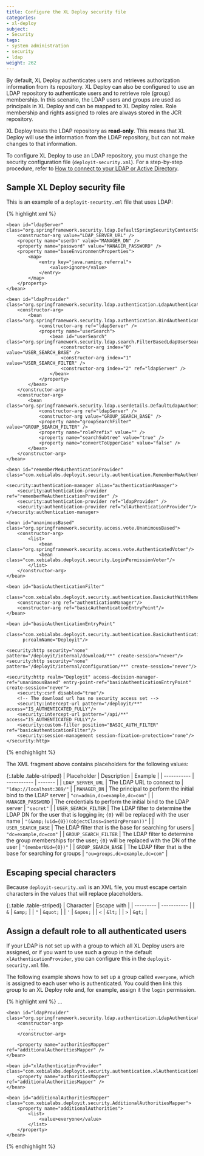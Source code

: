 ```yaml
---
title: Configure the XL Deploy security file
categories:
- xl-deploy
subject:
- Security
tags:
- system administration
- security
- ldap
weight: 262
---
```


By default, XL Deploy authenticates users and retrieves authorization information from its repository. XL Deploy can also be configured to use an LDAP repository to authenticate users and to retrieve role (group) membership. In this scenario, the LDAP users and groups are used as principals in XL Deploy and can be mapped to XL Deploy roles. Role membership and rights assigned to roles are always stored in the JCR repository.

XL Deploy treats the LDAP repository as **read-only**. This means that XL Deploy will use the information from the LDAP repository, but can not make changes to that information.

To configure XL Deploy to use an LDAP repository, you must change the security configuration file (`deployit-security.xml`). For a step-by-step procedure, refer to [How to connect to your LDAP or Active Directory](/xl-deploy/how-to/connect-xl-deploy-to-ldap-or-active-directory.html).

## Sample XL Deploy security file

This is an example of a `deployit-security.xml` file that uses LDAP:

{% highlight xml %}
<?xml version="1.0" encoding="UTF-8"?>
<beans xmlns="http://www.springframework.org/schema/beans" xmlns:xsi="http://www.w3.org/2001/XMLSchema-instance"
    xmlns:security="http://www.springframework.org/schema/security" xmlns:p="http://www.springframework.org/schema/p"
    xsi:schemaLocation="
        http://www.springframework.org/schema/beans http://www.springframework.org/schema/beans/spring-beans.xsd
        http://www.springframework.org/schema/security http://www.springframework.org/schema/security/spring-security.xsd
    ">

    <bean id="ldapServer" class="org.springframework.security.ldap.DefaultSpringSecurityContextSource">
        <constructor-arg value="LDAP_SERVER_URL" />
        <property name="userDn" value="MANAGER_DN" />
        <property name="password" value="MANAGER_PASSWORD" />
        <property name="baseEnvironmentProperties">
            <map>
                <entry key="java.naming.referral">
                    <value>ignore</value>
                </entry>
            </map>
        </property>
    </bean>

    <bean id="ldapProvider" class="org.springframework.security.ldap.authentication.LdapAuthenticationProvider">
        <constructor-arg>
            <bean class="org.springframework.security.ldap.authentication.BindAuthenticator">
                <constructor-arg ref="ldapServer" />
                <property name="userSearch">
                    <bean id="userSearch" class="org.springframework.security.ldap.search.FilterBasedLdapUserSearch">
                        <constructor-arg index="0" value="USER_SEARCH_BASE" />
                        <constructor-arg index="1" value="USER_SEARCH_FILTER" />
                        <constructor-arg index="2" ref="ldapServer" />
                    </bean>
                </property>
            </bean>
        </constructor-arg>
        <constructor-arg>
            <bean class="org.springframework.security.ldap.userdetails.DefaultLdapAuthoritiesPopulator">
                <constructor-arg ref="ldapServer" />
                <constructor-arg value="GROUP_SEARCH_BASE" />
                <property name="groupSearchFilter" value="GROUP_SEARCH_FILTER" />
                <property name="rolePrefix" value="" />
                <property name="searchSubtree" value="true" />
                <property name="convertToUpperCase" value="false" />
            </bean>
        </constructor-arg>
    </bean>

    <bean id="rememberMeAuthenticationProvider" class="com.xebialabs.deployit.security.authentication.RememberMeAuthenticationProvider"/>

    <security:authentication-manager alias="authenticationManager">
        <security:authentication-provider ref="rememberMeAuthenticationProvider" />
        <security:authentication-provider ref="ldapProvider" />
        <security:authentication-provider ref="xlAuthenticationProvider"/>
    </security:authentication-manager>

    <bean id="unanimousBased" class="org.springframework.security.access.vote.UnanimousBased">
        <constructor-arg>
            <list>
                <bean class="org.springframework.security.access.vote.AuthenticatedVoter"/>
                <bean class="com.xebialabs.deployit.security.LoginPermissionVoter"/>
            </list>
        </constructor-arg>
    </bean>

    <bean id="basicAuthenticationFilter"
          class="com.xebialabs.deployit.security.authentication.BasicAuthWithRememberMeFilter">
        <constructor-arg ref="authenticationManager"/>
        <constructor-arg ref="basicAuthenticationEntryPoint"/>
    </bean>

    <bean id="basicAuthenticationEntryPoint"
          class="com.xebialabs.deployit.security.authentication.BasicAuthenticationEntryPoint"
          p:realmName="Deployit"/>

    <security:http security="none" pattern="/deployit/internal/download/**" create-session="never"/>
    <security:http security="none" pattern="/deployit/internal/configuration/**" create-session="never"/>

    <security:http realm="Deployit" access-decision-manager-ref="unanimousBased" entry-point-ref="basicAuthenticationEntryPoint" create-session="never">
        <security:csrf disabled="true"/>
        <!-- The download url has no security access set -->
        <security:intercept-url pattern="/deployit/**" access="IS_AUTHENTICATED_FULLY"/>
        <security:intercept-url pattern="/api/**" access="IS_AUTHENTICATED_FULLY"/>
        <security:custom-filter position="BASIC_AUTH_FILTER" ref="basicAuthenticationFilter"/>
        <security:session-management session-fixation-protection="none"/>
    </security:http>
</beans>
{% endhighlight %}

The XML fragment above contains placeholders for the following values:

{:.table .table-striped}
| Placeholder | Description | Example |
| ----------- | ----------- | ------- |
| `LDAP_SERVER_URL` | The LDAP URL to connect to | `"ldap://localhost:389/"` |
| `MANAGER_DN` | The principal to perform the initial bind to the LDAP server | `"cn=admin,dc=example,dc=com"` |
| `MANAGER_PASSWORD` | The credentials to perform the initial bind to the LDAP server | `"secret"` |
| `USER_SEARCH_FILTER` | The LDAP filter to determine the LDAP DN for the user that is logging in; `{0}` will be replaced with the user name | `"(&amp;(uid={0})(objectClass=inetOrgPerson))"` |
| `USER_SEARCH_BASE` | The LDAP filter that is the base for searching for users | `"dc=example,dc=com"` |
| `GROUP_SEARCH_FILTER` | The LDAP filter to determine the group memberships for the user; `{0}` will be replaced with the DN of the user | `"(memberUid={0})"` |
| `GROUP_SEARCH_BASE` | The LDAP filter that is the base for searching for groups | `"ou=groups,dc=example,dc=com"` |

## Escaping special characters

Because `deployit-security.xml` is an XML file, you must escape certain characters in the values that will replace placeholders.

{:.table .table-striped}
| Character | Escape with |
| --------- | ----------- |
| `&` | `&amp;` |
| `"` | `&quot;` |
| `'` | `&apos;` |
| `<` | `&lt;` |
| `>` | `&gt;` |

## Assign a default role to all authenticated users

If your LDAP is not set up with a group to which all XL Deploy users are assigned, or if you want to use such a group in the default `xlAuthenticationProvider`, you can configure this in the `deployit-security.xml` file.

The following example shows how to set up a group called `everyone`, which is assigned to each user who is authenticated. You could then link this group to an XL Deploy role and, for example, assign it the `login` permission.

{% highlight xml %}
<beans>
    ...

    <bean id="ldapProvider" class="org.springframework.security.ldap.authentication.LdapAuthenticationProvider">
        <constructor-arg>
            ...
        </constructor-arg>

        <property name="authoritiesMapper" ref="additionalAuthoritiesMapper" />
    </bean>

    <bean id="xlAuthenticationProvider" class="com.xebialabs.deployit.security.authentication.xlAuthenticationProvider">
        <property name="authoritiesMapper" ref="additionalAuthoritiesMapper" />
    </bean>

    <bean id="additionalAuthoritiesMapper" class="com.xebialabs.deployit.security.AdditionalAuthoritiesMapper">
        <property name="additionalAuthorities">
            <list>
                <value>everyone</value>
            </list>
        </property>
    </bean>

</beans>
{% endhighlight %}
